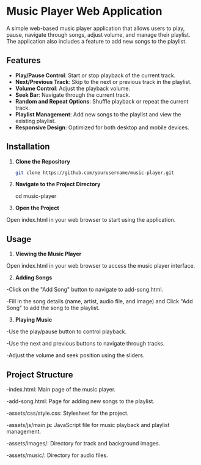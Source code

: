 # Music Player Web Application

A simple web-based music player application that allows users to play, pause, navigate through songs, adjust volume, and manage their playlist. The application also includes a feature to add new songs to the playlist.

## Features

- **Play/Pause Control**: Start or stop playback of the current track.
- **Next/Previous Track**: Skip to the next or previous track in the playlist.
- **Volume Control**: Adjust the playback volume.
- **Seek Bar**: Navigate through the current track.
- **Random and Repeat Options**: Shuffle playback or repeat the current track.
- **Playlist Management**: Add new songs to the playlist and view the existing playlist.
- **Responsive Design**: Optimized for both desktop and mobile devices.

## Installation

1. **Clone the Repository**

   ```bash
   git clone https://github.com/yourusername/music-player.git
   
2. **Navigate to the Project Directory**

    cd music-player

4. **Open the Project**

Open index.html in your web browser to start using the application.

## Usage
1. **Viewing the Music Player**

Open index.html in your web browser to access the music player interface.

2. **Adding Songs**

-Click on the "Add Song" button to navigate to add-song.html.

-Fill in the song details (name, artist, audio file, and image) and Click "Add Song" to add the song to the playlist.

3. **Playing Music**

-Use the play/pause button to control playback.

-Use the next and previous buttons to navigate through tracks.

-Adjust the volume and seek position using the sliders.

## Project Structure

-index.html: Main page of the music player.

-add-song.html: Page for adding new songs to the playlist.

-assets/css/style.css: Stylesheet for the project.

-assets/js/main.js: JavaScript file for music playback and playlist management.

-assets/images/: Directory for track and background images.

-assets/music/: Directory for audio files.
